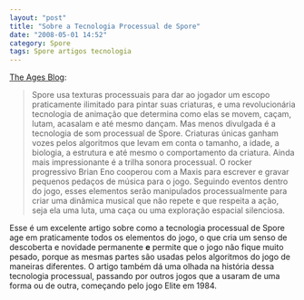 ```yaml
---
layout: "post"
title: "Sobre a Tecnologia Processual de Spore"
date: "2008-05-01 14:52"
category: Spore
tags: Spore artigos tecnologia
---
```


[The Ages Blog](http://blogs.theage.com.au/screenplay/archives//009344.html):

> Spore usa texturas processuais para dar ao jogador um escopo praticamente ilimitado para pintar suas criaturas, e uma revolucionária tecnologia de animação que determina como elas se movem, caçam, lutam, acasalam e até mesmo dançam. Mas menos divulgada é a tecnologia de som processual de Spore. Criaturas únicas ganham vozes pelos algoritmos que levam em conta o tamanho, a idade, a biologia, a estrutura e até mesmo o comportamento da criatura. Ainda mais impressionante é a trilha sonora processual. O rocker progressivo Brian Eno cooperou com a Maxis para escrever e gravar pequenos pedaços de música para o jogo. Seguindo eventos dentro do jogo, esses elementos serão manipulados processualmente para criar uma dinâmica musical que não repete e que respeita a ação, seja ela uma luta, uma caça ou uma exploração espacial silenciosa.

Esse é um excelente artigo sobre como a tecnologia processual de Spore age em praticamente todos os elementos do jogo, o que cria um senso de descoberta e novidade permanente **e** permite que o jogo não fique muito pesado, porque as mesmas partes são usadas pelos algoritmos do jogo de maneiras diferentes. O artigo também dá uma olhada na história dessa tecnologia processual, passando por outros jogos que a usaram de uma forma ou de outra, começando pelo jogo Elite em 1984.
